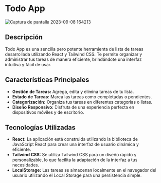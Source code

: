 # Todo App
![Captura de pantalla 2023-09-08 164213](https://github.com/jeanniealvarado/Todo-app/assets/116060333/2b10c307-5d91-4498-95f0-effc63b1b5d1)



## Descripción
Todo App es una sencilla pero potente herramienta de lista de tareas desarrollada utilizando React y Tailwind CSS. Te permite organizar y administrar tus tareas de manera eficiente, brindándote una interfaz intuitiva y fácil de usar.

## Características Principales
- **Gestión de Tareas:** Agrega, edita y elimina tareas de tu lista.
- **Estado de Tareas:** Marca las tareas como completadas o pendientes.
- **Categorización:** Organiza tus tareas en diferentes categorías o listas.
- **Diseño Responsivo:** Disfruta de una experiencia perfecta en dispositivos móviles y de escritorio.





## Tecnologías Utilizadas
- **React:** La aplicación está construida utilizando la biblioteca de JavaScript React para crear una interfaz de usuario dinámica y eficiente.
- **Tailwind CSS:** Se utiliza Tailwind CSS para un diseño rápido y personalizable, lo que facilita la adaptación de la interfaz a tus necesidades.
- **LocalStorage:** Las tareas se almacenan localmente en el navegador del usuario utilizando el Local Storage para una persistencia simple.










